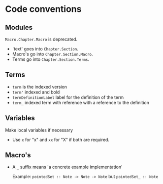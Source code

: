 # Code conventions

## Modules

`Macro.Chapter.Macro` is deprecated.


- 'text' goes into `Chapter.Section`.
- Macro's go into `Chapter.Section.Macro`.
- Terms go into `Chapter.Section.Terms`.

## Terms

- `term` is the indexed version
- `term'` indexed and bold
- `termDefinitionLabel` label for the definition of the term
- `term_` indexed term with reference with a reference to the definition

## Variables
Make local variables if necessary

- Use `x` for "x" and `xx` for "X" if both are required.

## Macro's

- A `_` suffix means 'a concrete example implementation'

  Example:
  `pointedSet :: Note -> Note -> Note` but `pointedSet_ :: Note`
